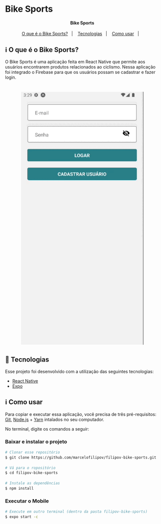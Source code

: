 # Bike Sports

<h4 align="center"> 
	Bike Sports
</h4>

<p align="center">
  <a href="#information_source-o-que-é-o-bikesports">O que é o Bike Sports?</a>&nbsp;&nbsp;&nbsp;|&nbsp;&nbsp;&nbsp;
  <a href="#rocket-Tecnologias">Tecnologias</a>&nbsp;&nbsp;&nbsp;|&nbsp;&nbsp;&nbsp;
  <a href="#information_source-como-usar">Como usar</a>&nbsp;&nbsp;&nbsp;|&nbsp;&nbsp;&nbsp;
</p>

## :information_source: O que é o Bike Sports?

O Bike Sports é uma aplicação feita em React Native que permite aos usuários encontrarem produtos relacionados ao ciclismo. Nessa aplicação foi integrado o Firebase para que os usuários possam se cadastrar e fazer login.


<h1 align="center">
    <img alt="Demonstracao" title="Demonstracao" src=".images/demo.gif" width="400px" />
</h1>


## :rocket: Tecnologias

Esse projeto foi desenvolvido com a utilização das seguintes tecnologias:
- [React Native][rn]
- [Expo][expo]

## :information_source: Como usar

Para copiar e executar essa aplicação, você precisa de três pré-requisitos: [Git](https://git-scm.com), [Node.js][nodejs] + [Yarn][yarn] intalados no seu computador.

No terminal, digite os comandos a seguir:

### Baixar e instalar o projeto

```bash
# Clonar esse repositório
$ git clone https://github.com/marcelofilipov/filipov-bike-sports.git

# Vá para o ropositório
$ cd filipov-bike-sports

# Instale as dependências
$ npm install
```

### Executar o Mobile

```bash
# Execute em outro terminal (dentro da pasta filipov-bike-sports)
$ expo start -c
```

[nodejs]: https://nodejs.org/
[expo]: https://docs.expo.dev/
[rn]: https://facebook.github.io/react-native/
[yarn]: https://yarnpkg.com/
